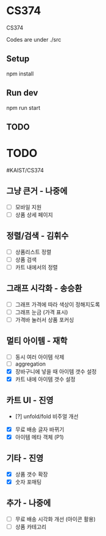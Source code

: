 # CS374
CS374

Codes are under ./src

## Setup
  npm install

## Run dev
  npm run start

## TODO
# TODO
#KAIST/CS374

## 그냥 큰거 - 나중에
- [ ] 모바일 지원
- [ ] 상품 상세 페이지

## 정렬/검색 - 김휘수
- [ ] 상품리스트 정렬
- [ ] 상품 검색
- [ ] 카트 내에서의 정렬

## 그래프 시각화 - 송승환
- [ ] 그래프 가격에 따라 색상이 정해지도록
- [ ] 그래프 눈금 (가격 표시)
- [ ] 가격바 눌러서 상품 포커싱

## 멀티 아이템 - 재학
- [ ] 동시 여러 아이템 삭제
- [ ] aggregation
- [x] 장바구니에 넣을 때 아이템 갯수 설정
- [x] 카트 내에 아이템 갯수 설정

## 카트 UI - 진영
- [?] unfold/fold 비주얼 개선
- [x] 무료 배송 글자 바뀌기
- [x] 아이템 메타 객체 (P1)

## 기타 - 진영
- [x] 상품 갯수 확장
- [x] 숫자 포매팅

## 추가 - 나중에
- [ ] 무료 배송 시각화 개선 (아이콘 활용)
- [ ] 상품 카테고리

